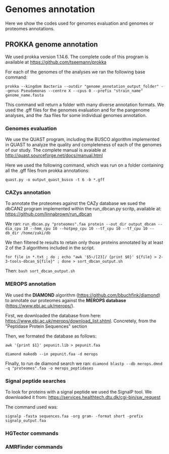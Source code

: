 # Genomes annotation

Here we show the codes used for genomes evaluation and genomes or proteomes annotations. 

## PROKKA genome annotation
We used prokka version 1.14.6. The complete code of this program is available at https://github.com/tseemann/prokka 

For each of the genomes of the analyses we ran the following base command:

`prokka --kingdom Bacteria --outdir "genome_annotation_output_folder" --genus Pseudomonas --centre X --cpus 0 --prefix "strain_name" genome_name.fasta`

This command will return a folder with many diverse annotation formats. We used the .gff files for the genomes evaluation and for the pangenome analyses, and the .faa files for some individual genomes annotation.

### Genomes evaluation

We use the QUAST program, including the BUSCO algorithm implemented in QUAST to analyze the quality and completeness of each of the genomes of our study. The complete manual is avaiable at http://quast.sourceforge.net/docs/manual.html 

Here we used the following command, which was run on a folder containing all the .gff files from prokka annotations:

`quast.py -o output_quast_busco -t 6 -b *.gff`

### CAZys annotation

To annotate the proteomes against the CAZy database we sued the dbCAN2 program implemented within the run_dbcan.py scritp, available at: https://github.com/linnabrown/run_dbcan 

We ran: `run_dbcan.py "proteomes".faa protein --out_dir output_dbcan --dia_cpu 10 --hmm_cpu 10 --hotpep_cpu 10 --tf_cpu 10 --tf_cpu 10 --db_dir /home/zaki/db`

We then filtered te results to retain only those proteins annotated by at least 2 of the 3 algorithms included in the script.

`for file in *.txt ;
do ;
echo "awk '$5~/[23]/ {print $0}' ${file} > 2-3-tools-dbcan_${file}" ;
done > sort_dbcan_output.sh`

Then:
`bash sort_dbcan_output.sh`


### MEROPS annotation

We used the **DIAMOND** algorithm (https://github.com/bbuchfink/diamond) to annotate our proteomes against the **MEROPS database** (https://www.ebi.ac.uk/merops/).

First, we downloaded the database from here: https://www.ebi.ac.uk/merops/download_list.shtml. Concretely, from the "Peptidase Protein Sequences" section

Then, we formated the database as follows:

`awk '{print $1}' pepunit.lib > pepunit.faa`

`diamond makedb --in pepunit.faa -d merops`

FInally, to run de diamond search we ran:
`diamond blastp --db merops.dmnd -q "proteomes".faa -o merops_peptidases`


### Signal peptide searches

To look for proteins with a signal peptide we used the SignalP tool. We downloaded it from: https://services.healthtech.dtu.dk/cgi-bin/sw_request

The command used was:

`signalp -fasta sequences.faa -org gram- -format short -prefix
signalp_output.faa`

### HGTector commands


### AMRFinder commands

